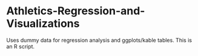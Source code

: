 # Athletics-Regression-and-Visualizations
Uses dummy data for regression analysis and ggplots/kable tables.
This is an R script.